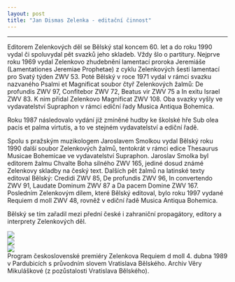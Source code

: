 ```yaml
---
layout: post
title: "Jan Dismas Zelenka - editační činnost"
---
```

---

<div class="ntext">
<p>
Editorem Zelenkových děl se Bělský stal koncem 60. let a do roku 1990 vydal či spoluvydal pět svazků jeho skladeb. Vždy šlo o partitury. Nejprve roku 1969 vydal Zelenkovo zhudebnění lamentací proroka Jeremiáše (Lamentationes Jeremiae Prophetae) z cyklu Zelenkových šesti lamentací pro Svatý týden ZWV 53. Poté Bělský v roce 1971 vydal v rámci svazku nazvaného Psalmi et Magnificat soubor čtyř Zelenkových žalmů: De profundis ZWV 97, Confitebor ZWV 72, Beatus vir ZWV 75 a In exitu Israel ZWV 83. K nim přidal Zelenkovo Magnificat ZWV 108. Oba svazky vyšly ve vydavatelství Supraphon v rámci ediční řady Musica Antiqua Bohemica.
</p>
<p>
Roku 1987 následovalo vydání již zmíněné hudby ke školské hře Sub olea pacis et palma virtutis, a to ve stejném vydavatelství a ediční řadě. 
</p>
<p>
Spolu s pražským muzikologem Jaroslavem Smolkou vydal Bělský roku 1990 další soubor Zelenkových žalmů, tentokrát v rámci edice Thesaurus Musicae Bohemicae ve vydavatelství Supraphon. Jaroslav Smolka byl editorem žalmu Chvalte Boha silného ZWV 165, jediné dosud známé Zelenkovy skladby na český text. Dalších pět žalmů na latinské texty editoval Bělský: Credidi ZWV 85, De profundis ZWV 96, In convertendo ZWV 91, Laudate Dominum ZWV 87 a Da pacem Domine ZWV 167. Posledním Zelenkovým dílem, které Bělský editoval, bylo roku 1997 vydané Requiem d moll ZWV 48, rovněž v ediční řadě Musica Antiqua Bohemica.
</p>
<p>
Bělský se tím zařadil mezi přední české i zahraniční propagátory, editory a interprety Zelenkových děl.
</p>

<div class="image-grid-close">
    <div class="image-container">
        <img src="/assets/zelenka/zelenka2.png" width="auto" height="auto">
    </div>
    <div class="image-container">
        <img src="/assets/zelenka/zelenka3.png" width="auto" height="auto">
    </div>
    <div class="image-container">
        <img src="/assets/zelenka/zelenka4.png" width="auto" height="auto">
    </div>
</div>
<div class="popis-obrazku">
Program československé premiéry Zelenkova Requiem d moll 4. dubna 1989 v Pardubicích s průvodním slovem Vratislava Bělského.
Archiv Věry Mikuláškové (z pozůstalosti Vratislava Bělského). 
</div>